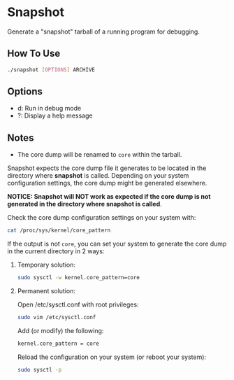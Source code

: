 # Snapshot

Generate a "snapshot" tarball of a running program for debugging.

## How To Use

``` bash
./snapshot [OPTIONS] ARCHIVE
```

## Options

* d: Run in debug mode
* ?: Display a help message

## Notes

* The core dump will be renamed to ```core``` within the tarball.

Snapshot expects the core dump file it generates to be located in the directory where **snapshot** is called. Depending on your system configuration settings, the core dump might be generated elsewhere.

**NOTICE: Snapshot will NOT work as expected if the core dump is not generated in the directory where snapshot is called**.

Check the core dump configuration settings on your system with:

``` bash
cat /proc/sys/kernel/core_pattern
```

If the output is not ```core```, you can set your system to generate the core dump in the current directory in 2 ways:

1. Temporary solution:

    ``` bash
    sudo sysctl -w kernel.core_pattern=core
    ```

2. Permanent solution:

    Open /etc/sysctl.conf with root privileges:

    ``` bash
    sudo vim /etc/sysctl.conf
    ```

    Add (or modify) the following:

    ``` bash
    kernel.core_pattern = core
    ```

    Reload the configuration on your system (or reboot your system):

    ``` bash
    sudo sysctl -p
    ```
